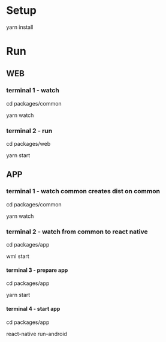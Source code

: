# Setup

yarn install

# Run

## WEB

### terminal 1 - watch

cd packages/common

yarn watch

### terminal 2 - run

cd packages/web

yarn start

## APP

### terminal 1 - watch common creates dist on common

cd packages/common

yarn watch

### terminal 2 - watch from common to react native

cd packages/app

wml start

#### terminal 3 - prepare app

cd packages/app

yarn start

#### terminal 4 - start app

cd packages/app

react-native run-android
